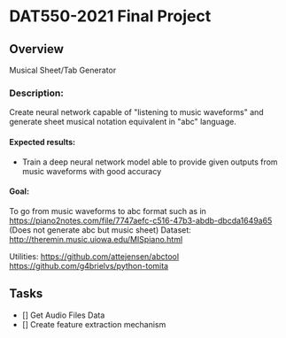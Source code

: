 # DAT550-2021 Final Project

## Overview

Musical Sheet/Tab Generator	

### Description:

Create neural network capable of "listening to music waveforms" and generate sheet musical notation equivalent in "abc" language.

#### Expected results:
- Train a deep neural network model able to provide given outputs from music waveforms with good accuracy

#### Goal:
To go from music waveforms to  abc format such as in https://piano2notes.com/file/7747aefc-c516-47b3-abdb-dbcda1649a65 (Does not generate abc but  music sheet)
Dataset:
http://theremin.music.uiowa.edu/MISpiano.html


Utilities:
https://github.com/attejensen/abctool
https://github.com/g4brielvs/python-tomita


## Tasks
* [] Get Audio Files Data
* [] Create feature extraction mechanism


 
